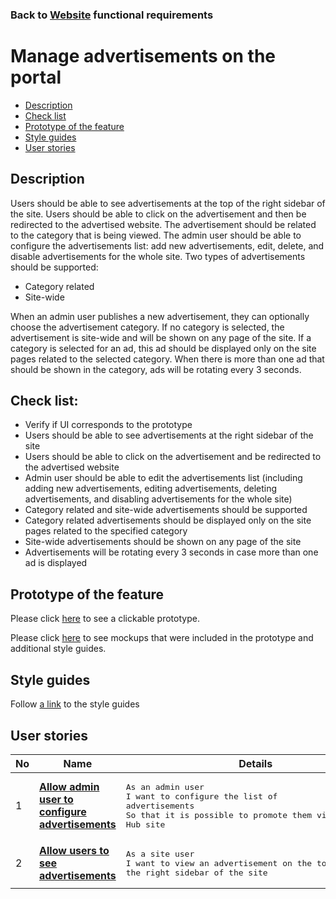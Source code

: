 ### Back to [Website](/sports_hub_portal/web_application_features/web_application_features_list/README.md) functional requirements

# Manage advertisements on the portal

- [Description](#description)
- [Check list](#check-list)
- [Prototype of the feature](#prototype-of-the-feature)
- [Style guides](#style-guides)
- [User stories](#user-stories)

## Description

Users should be able to see advertisements at the top of the right sidebar of the site. Users should be able to click on the advertisement and then be redirected to the advertised website. The advertisement should be related to the category that is being viewed.
The admin user should be able to configure the advertisements list: add new advertisements, edit, delete, and disable advertisements for the whole site. Two types of advertisements should be supported:
  - Category related
  - Site-wide

When an admin user publishes a new advertisement, they can optionally choose the advertisement category. If no category is selected, the advertisement is site-wide and will be shown on any page of the site. If a category is selected for an ad, this ad should be displayed only on the site pages related to the selected category.
When there is more than one ad that should be shown in the category, ads will be rotating every 3 seconds.

## Check list:

  - Verify if UI corresponds to the prototype
  - Users should be able to see advertisements at the right sidebar of the site
  - Users should be able to click on the advertisement and be redirected to the advertised website
  - Admin user should be able to edit the advertisements list (including adding new advertisements, editing advertisements, deleting advertisements, and disabling advertisements for the whole site)
  - Category related and site-wide advertisements should be supported
  - Category related advertisements should be displayed only on the site pages related to the specified category
  - Site-wide advertisements should be shown on any page of the site
  - Advertisements will be rotating every 3 seconds in case more than one ad is displayed

## Prototype of the feature

Please click [here](https://www.figma.com/proto/egXgh8BYD7Xaa0JeMNhv9R/Manage-Ads?node-id=0%3A1075&viewport=-2341%2C634%2C0.1026575043797493&scaling=min-zoom) to see a clickable prototype.

Please click [here](https://www.figma.com/file/egXgh8BYD7Xaa0JeMNhv9R/Manage-Ads?node-id=0%3A1073) to see mockups that were included in the prototype and additional style guides.

## Style guides

Follow [a link](https://www.figma.com/proto/0zkkf5WC77OSpvyD6YXpFE/Style-guides?page-id=0%3A1&node-id=19%3A5368&viewport=266%2C48%2C0.54&scaling=min-zoom&starting-point-node-id=19%3A5368) to the style guides

## User stories

No           |      Name     |   Details
------------ | ------------- | -------------
1 |[**Allow admin user to configure advertisements**](/sports_hub_portal/web_application_features/manage_ads/user_stories/configure_ads/README.md)|<pre>As an admin user<br>I want to configure the list of advertisements<br>So that it is possible to promote them via the Sports Hub site</pre>
2 |[**Allow users to see advertisements**](/sports_hub_portal/web_application_features/manage_ads/user_stories/view_ads/README.md)|<pre>As a site user<br>I want to view an advertisement on the top of the right sidebar of the site</pre>
